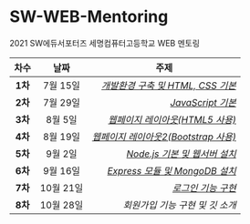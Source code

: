 # SW-WEB-Mentoring
2021 SW에듀서포터즈 세명컴퓨터고등학교 WEB 멘토링 

|  <center>차수</center> |  <center>날짜</center> |  <center>주제</center> |
|:--------|:--------:|--------:|
|<center>**1차**</center> | <center>7월 15일</center> |*[개발환경 구축 및 HTML, CSS 기본](https://github.com/beansbin/SW-WEB-Mentoring/blob/main/Lesson1_%EA%B0%9C%EB%B0%9C%ED%99%98%EA%B2%BD%20%EA%B5%AC%EC%B6%95%20%EB%B0%8F%20HTML%2C%20CSS%20%EA%B8%B0%EB%B3%B8.md)*|
|<center>**2차**</center> | <center>7월 29일 </center> |*[JavaScript 기본](https://github.com/beansbin/SW-WEB-Mentoring/blob/main/Lesson2_JavaScript%20%EA%B8%B0%EB%B3%B8.md)* |
|<center>**3차**</center> | <center>8월 5일</center> |*[웹페이지 레이아웃(HTML5 사용)](https://github.com/beansbin/SW-WEB-Mentoring/blob/main/Lesson3_%EC%9B%B9%ED%8E%98%EC%9D%B4%EC%A7%80%20%EB%A0%88%EC%9D%B4%EC%95%84%EC%9B%83(HTML5%20%EC%82%AC%EC%9A%A9).md)* |
|<center>**4차**</center> | <center>8월 19일</center> |*[웹페이지 레이아웃2(Bootstrap 사용)](https://github.com/beansbin/SW-WEB-Mentoring/tree/main)* |
|<center>**5차**</center> | <center>9월 2일</center> |*[Node.js 기본 및 웹서버 설치](https://github.com/beansbin/SW-WEB-Mentoring/tree/main)* |
|<center>**6차**</center> | <center>9월 16일</center> |*[Express 모듈 및 MongoDB 설치](https://github.com/beansbin/SW-WEB-Mentoring/blob/main/Lesson6_Express%20%EB%AA%A8%EB%93%88%20%EB%B0%8F%20MongoDB%20%EC%84%A4%EC%B9%98.md)* |
|<center>**7차**</center> | <center>10월 21일</center> |*[로그인 기능 구현](https://github.com/beansbin/SW-WEB-Mentoring/blob/main/Lesson7_%EB%A1%9C%EA%B7%B8%EC%9D%B8%20%EA%B8%B0%EB%8A%A5%20%EA%B5%AC%ED%98%84.md)* |
|<center>**8차**</center> | <center>10월 28일</center> |*회원가입 기능 구현 및 깃 소개* |
